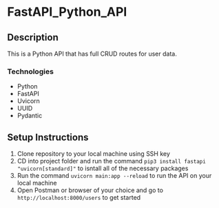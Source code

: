 # FastAPI_Python_API
## Description
This is a Python API that has full CRUD routes for user data.

### Technologies 
* Python
* FastAPI
* Uvicorn
* UUID
* Pydantic

## Setup Instructions
1. Clone repository to your local machine using SSH key
2. CD into project folder and run the command ```pip3 install fastapi "uvicorn[standard]"``` to isntall all of the necessary packages
3. Run the command ```uvicorn main:app --reload``` to run the API on your local machine
4. Open Postman or browser of your choice and go to ```http://localhost:8000/users``` to get started